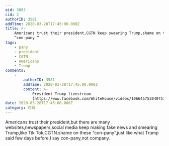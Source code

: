 ```yaml
---
aid: 3803
cid: 2
authorID: 3581
addTime: 2020-03-28T17:45:00.000Z
title: >-
    Americans trust their president,CGTN keep swearing Trump,shame on the
    “con-pany “
tags:
    - pany
    - president
    - CGTN
    - Americans
    - Trump
comments:
    -
        authorID: 3581
        addTime: 2020-03-28T17:45:00.000Z
        content: >-
            President Trump livestream
            [https://www.facebook.com/WhiteHouse/videos/1066457530407570/](https://www.facebook.com/WhiteHouse/videos/1066457530407570/)
date: 2020-03-28T17:45:00.000Z
category: 时政
---
```


Americans trust their president,but there are many websites,newspapers,social media keep making fake news and smearing Trump,like Tik Tok,CGTN.shame on these “con-pany”,just like what Trump said few days before,I say con-pany,not company.

